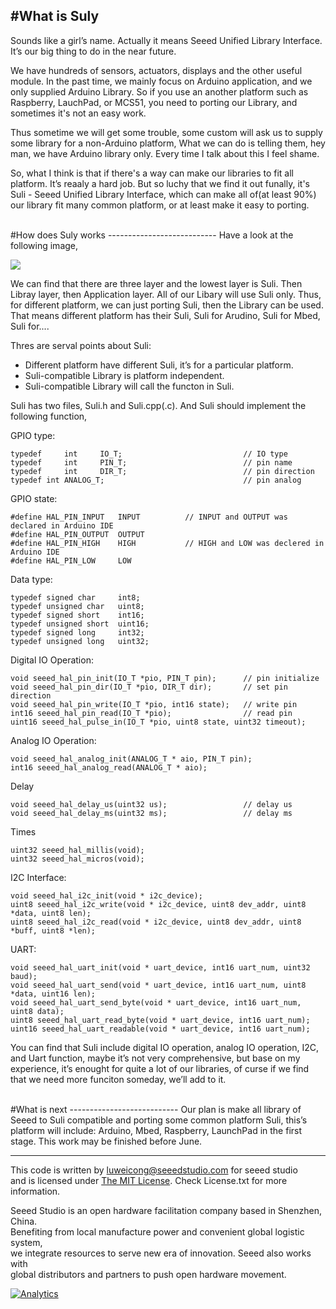 #What is Suly
-----------------
Sounds like a girl’s name. Actually it means Seeed Unified Library Interface. It’s our big thing to do in the near future. 

We have hundreds of sensors, actuators, displays and the other useful module. In the past time, we mainly focus on Arduino application, and we only supplied Arduino Library. So if you use an another platform such as Raspberry, LauchPad, or MCS51, you need to porting our Library, and sometimes it's not an easy work. 

Thus sometime we will get some trouble, some custom will ask us to supply some library for a non-Arduino platform, What we can do is telling them, hey man, we have Arduino library only. Every time I talk about this I feel shame. 

So, what I think is that if there's a way can make our libraries to fit all platform. It’s reaaly a hard job. But so luchy that we find it out funally, it's Suli - Seeed Unified Library Interface, which can make all of(at least 90%) our library fit many common platform, or at least make it easy to porting. 





<br>
#How does Suly works
---------------------------
Have a look at the following image,

![](http://www.seeedstudio.com/wiki/images/b/b1/Suly_layer.jpg)

We can find that there are three layer and the lowest layer is Suli. Then Libray layer, then Application layer. All of our Libary will use Suli only. Thus, for different platform, we can just porting Suli, then the Library can be used. That means different platform has their Suli, Suli for Arudino, Suli for Mbed, Suli for.... 

Thres are serval points about Suli:

- Different platform have different Suli, it’s for a particular platform.
- Suli-compatible Library is platform independent.
- Suli-compatible Library will call the functon in Suli.

Suli has two files, Suli.h and Suli.cpp(.c). And Suli should implement the following function,

GPIO type:

	typedef     int     IO_T;                           // IO type
	typedef     int     PIN_T;                          // pin name
	typedef     int     DIR_T;                          // pin direction
	typedef int ANALOG_T;                               // pin analog

GPIO state:

	#define HAL_PIN_INPUT   INPUT          // INPUT and OUTPUT was declared in Arduino IDE
	#define HAL_PIN_OUTPUT  OUTPUT
	#define HAL_PIN_HIGH    HIGH           // HIGH and LOW was declered in Arduino IDE
	#define HAL_PIN_LOW     LOW


Data type:

	typedef signed char     int8;
	typedef unsigned char   uint8;
	typedef signed short    int16;
	typedef unsigned short  uint16;
	typedef signed long     int32;
	typedef unsigned long   uint32;

Digital IO Operation:

	void seeed_hal_pin_init(IO_T *pio, PIN_T pin);      // pin initialize
	void seeed_hal_pin_dir(IO_T *pio, DIR_T dir);       // set pin direction
	void seeed_hal_pin_write(IO_T *pio, int16 state);   // write pin
	int16 seeed_hal_pin_read(IO_T *pio);                // read pin
	uint16 seeed_hal_pulse_in(IO_T *pio, uint8 state, uint32 timeout);

Analog IO Operation:

	void seeed_hal_analog_init(ANALOG_T * aio, PIN_T pin);
	int16 seeed_hal_analog_read(ANALOG_T * aio);

Delay

	void seeed_hal_delay_us(uint32 us);                 // delay us
	void seeed_hal_delay_ms(uint32 ms);                 // delay ms

Times

	uint32 seeed_hal_millis(void);
	uint32 seeed_hal_micros(void);

I2C Interface:

	void seeed_hal_i2c_init(void * i2c_device);
	uint8 seeed_hal_i2c_write(void * i2c_device, uint8 dev_addr, uint8 *data, uint8 len);
	uint8 seeed_hal_i2c_read(void * i2c_device, uint8 dev_addr, uint8 *buff, uint8 *len);

UART:

	void seeed_hal_uart_init(void * uart_device, int16 uart_num, uint32 baud);
	void seeed_hal_uart_send(void * uart_device, int16 uart_num, uint8 *data, uint16 len);
	void seeed_hal_uart_send_byte(void * uart_device, int16 uart_num, uint8 data);
	uint8 seeed_hal_uart_read_byte(void * uart_device, int16 uart_num);
	uint16 seeed_hal_uart_readable(void * uart_device, int16 uart_num);

You can find that Suli include digital IO operation, analog IO operation, I2C, and Uart function, maybe it’s not very comprehensive, but base on my experience, it’s enought for quite a lot of our libraries, of curse if we find that we need more funciton someday, we’ll add to it. 





<br>
#What is next
---------------------------
Our plan is make all library of Seeed to Suli compatible and porting some common platform Suli, this’s platform will include: Arduino, Mbed, Raspberry, LaunchPad in the first stage. This work may be finished before June. 






<br>

----

This code is written by luweicong@seeedstudio.com for seeed studio<br>
and is licensed under [The MIT License](http://opensource.org/licenses/mit-license.php). Check License.txt for more information.<br>

Seeed Studio is an open hardware facilitation company based in Shenzhen, China. <br>
Benefiting from local manufacture power and convenient global logistic system, <br>
we integrate resources to serve new era of innovation. Seeed also works with <br>
global distributors and partners to push open hardware movement.<br>




[![Analytics](https://ga-beacon.appspot.com/UA-46589105-3/Tick_Tock_Shield_V2)](https://github.com/igrigorik/ga-beacon)